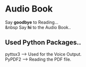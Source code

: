 # Audio Book
Say <b>goodbye</b> to Reading...<br>
   &nbsp Say <b>hi</b> to the Audio Book..
 <br>
## Used Python Packages..
pyttsx3 --> Used for the Voice Output.<br>
PyPDF2  --> Reading the PDF file.<br>
